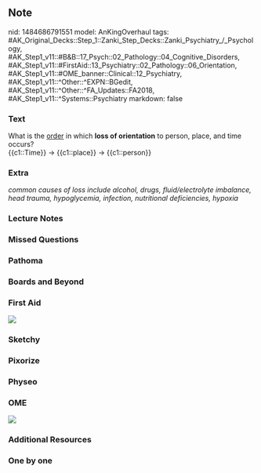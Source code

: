 ## Note
nid: 1484686791551
model: AnKingOverhaul
tags: #AK_Original_Decks::Step_1::Zanki_Step_Decks::Zanki_Psychiatry_/_Psychology, #AK_Step1_v11::#B&B::17_Psych::02_Pathology::04_Cognitive_Disorders, #AK_Step1_v11::#FirstAid::13_Psychiatry::02_Pathology::06_Orientation, #AK_Step1_v11::#OME_banner::Clinical::12_Psychiatry, #AK_Step1_v11::^Other::^EXPN::BGedit, #AK_Step1_v11::^Other::^FA_Updates::FA2018, #AK_Step1_v11::^Systems::Psychiatry
markdown: false

### Text
<div>
  What is the <u>order</u> in which <b>loss of orientation</b> to
  person, place, and time occurs?
</div>
<div>
  {{c1::Time}} -> {{c1::place}} -> {{c1::person}}
</div>

### Extra
<i>common causes of loss include alcohol, drugs, fluid/electrolyte
imbalance, head trauma, hypoglycemia, infection, nutritional
deficiencies, hypoxia</i>

### Lecture Notes


### Missed Questions


### Pathoma


### Boards and Beyond


### First Aid
<img src="tmp_TeFT2.png">

### Sketchy


### Pixorize


### Physeo


### OME
<div class="ome-widget">
  <a href=
  "https://onlinemeded.org/spa/psychiatry?ref=anki"><img src=
  "_OME_AnkiFlashcards_Topic_1.png"></a>
</div>

### Additional Resources


### One by one

